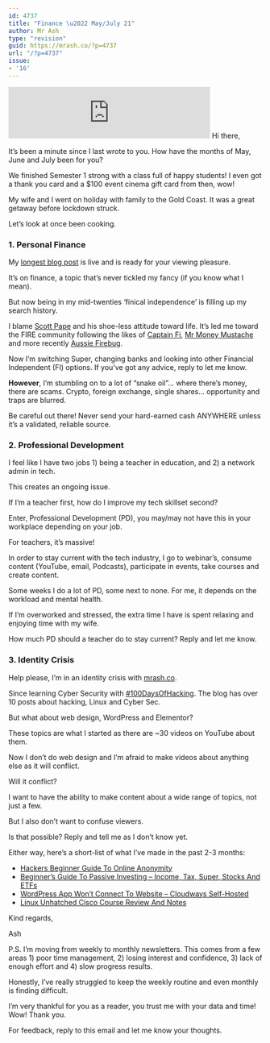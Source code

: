 ```yaml
---
id: 4737
title: "Finance \u2022 May/July 21"
author: Mr Ash
type: "revision"
guid: https://mrash.co/?p=4737
url: "/?p=4737"
issue:
- '16'
---
```


<iframe frameborder="0" height="102px" loading="lazy" scrolling="no" src="https://anchor.fm/mrashleyball/embed/episodes/Finance--MayJuly-21-e16rfhi" width="400px"></iframe>  
Hi there,

It’s been a minute since I last wrote to you. How have the months of May, June and July been for you?

We finished Semester 1 strong with a class full of happy students! I even got a thank you card and a $100 event cinema gift card from then, wow!

My wife and I went on holiday with family to the Gold Coast. It was a great getaway before lockdown struck.

Let’s look at once been cooking.

### 1. Personal Finance

My [longest blog post](https://mrash.co/beginners-guide-to-investment-income-tax-super-stocks/) is live and is ready for your viewing pleasure.

It’s on finance, a topic that’s never tickled my fancy (if you know what I mean).

But now being in my mid-twenties ‘finical independence’ is filling up my search history.

I blame [Scott Pape](https://www.barefootinvestor.com/) and his shoe-less attitude toward life. It’s led me toward the FIRE community following the likes of [Captain Fi](https://captainfi.com/), [Mr Money Mustache](https://www.mrmoneymustache.com/) and more recently [Aussie Firebug](https://www.aussiefirebug.com/).

Now I’m switching Super, changing banks and looking into other Financial Independent (FI) options. If you’ve got any advice, reply to let me know.

**However**, I’m stumbling on to a lot of “snake oil”… where there’s money, there are scams. Crypto, foreign exchange, single shares… opportunity and traps are blurred.

Be careful out there! Never send your hard-earned cash ANYWHERE unless it’s a validated, reliable source.

### 2. Professional Development

I feel like I have two jobs 1) being a teacher in education, and 2) a network admin in tech.

This creates an ongoing issue.

If I’m a teacher first, how do I improve my tech skillset second?

Enter, Professional Development (PD), you may/may not have this in your workplace depending on your job.

For teachers, it’s massive!

In order to stay current with the tech industry, I go to webinar’s, consume content (YouTube, email, Podcasts), participate in events, take courses and create content.

Some weeks I do a lot of PD, some next to none. For me, it depends on the workload and mental health.

If I’m overworked and stressed, the extra time I have is spent relaxing and enjoying time with my wife.

How much PD should a teacher do to stay current? Reply and let me know.

### 3. Identity Crisis

Help please, I’m in an identity crisis with [mrash.co](http://mrash.co).

Since learning Cyber Security with [\#100DaysOfHacking](https://mrash.co/100daysofhacking/). The blog has over 10 posts about hacking, Linux and Cyber Sec.

But what about web design, WordPress and Elementor?

These topics are what I started as there are ~30 videos on YouTube about them.

Now I don’t do web design and I’m afraid to make videos about anything else as it will conflict.

Will it conflict?

I want to have the ability to make content about a wide range of topics, not just a few.

But I also don’t want to confuse viewers.

Is that possible? Reply and tell me as I don’t know yet.

Either way, here’s a short-list of what I’ve made in the past 2-3 months:

- [Hackers Beginner Guide To Online Anonymity](https://mrash.co/hackers-beginner-guide-to-online-anonymity/)
- [Beginner’s Guide To Passive Investing – Income, Tax, Super, Stocks And ETFs](https://mrash.co/beginners-guide-to-investment-income-tax-super-stocks/)
- [WordPress App Won’t Connect To Website – Cloudways Self-Hosted](https://mrash.co/wordpress-app-wont-connect-to-website-cloudways-self-hosted/)
- [Linux Unhatched Cisco Course Review And Notes](https://mrash.co/linux-unhatched-cisco-course-review-and-notes/)

Kind regards,

Ash

P.S. I’m moving from weekly to monthly newsletters. This comes from a few areas 1) poor time management, 2) losing interest and confidence, 3) lack of enough effort and 4) slow progress results.

Honestly, I’ve really struggled to keep the weekly routine and even monthly is finding difficult.

I’m very thankful for you as a reader, you trust me with your data and time! Wow! Thank you.

For feedback, reply to this email and let me know your thoughts.